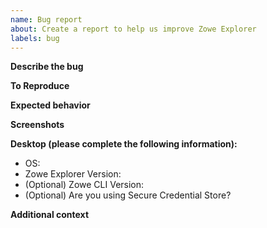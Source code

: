 ```yaml
---
name: Bug report
about: Create a report to help us improve Zowe Explorer
labels: bug
---
```


<!--
  Before opening a new issue, please search our existing issues: https://github.com/zowe/vscode-extension-for-zowe/issues
-->

**Describe the bug**

<!-- A clear and concise description of what the bug is. -->

**To Reproduce**

<!--
Steps to reproduce the behavior:
1. Go to '...'
2. Click on '....'
3. Scroll down to '....'
4. See error
-->

**Expected behavior**

<!-- A clear and concise description of what you expected to happen. -->

**Screenshots**

<!-- If applicable, add screenshots to help explain your problem. -->

**Desktop (please complete the following information):**

- OS:
- Zowe Explorer Version:
- (Optional) Zowe CLI Version:
- (Optional) Are you using Secure Credential Store?
<!-- If you have SCS installed, please read the documentation for Integrating SCS within Zowe Explorer: https://github.com/zowe/vscode-extension-for-zowe/blob/main/docs/README-Security.md -->

**Additional context**

<!-- Add any other context about the problem here. -->
